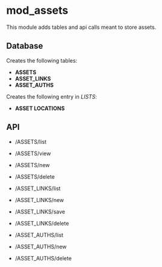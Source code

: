 mod_assets
===========

This module adds tables and api calls meant to store assets.


Database
--------

Creates the following tables:
- **ASSETS**
- **ASSET_LINKS**
- **ASSET_AUTHS**

Creates the following entry in *LISTS*:
- **ASSET LOCATIONS**

API
---

- /ASSETS/list
- /ASSETS/view
- /ASSETS/new
- /ASSETS/delete

- /ASSET_LINKS/list
- /ASSET_LINKS/new
- /ASSET_LINKS/save
- /ASSET_LINKS/delete

- /ASSET_AUTHS/list
- /ASSET_AUTHS/new
- /ASSET_AUTHS/delete
